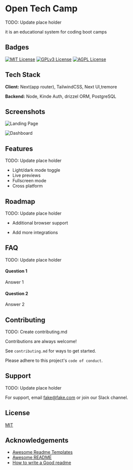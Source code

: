 # Open Tech Camp

TODO: Update place holder

it is an educational system for coding boot camps

## Badges

[![MIT License](https://img.shields.io/badge/License-MIT-green.svg)](https://choosealicense.com/licenses/mit/)
[![GPLv3 License](https://img.shields.io/badge/License-GPL%20v3-yellow.svg)](https://opensource.org/licenses/)
[![AGPL License](https://img.shields.io/badge/license-AGPL-blue.svg)](http://www.gnu.org/licenses/agpl-3.0)

## Tech Stack

**Client:** Next(app router), TailwindCSS, Next UI,tremore

**Backend:** Node, Kinde Auth, drizzel ORM, PostgreSQL

## Screenshots

![Landing Page](https://res.cloudinary.com/dajj4ftba/image/upload/v1702558147/otc-landing-14-12-23_qrgcbn.png)

![Dashboard](https://res.cloudinary.com/dajj4ftba/image/upload/v1702558478/otc-dashboard-2023-12-14_vnevou.png)

## Features

TODO: Update place holder

- Light/dark mode toggle
- Live previews
- Fullscreen mode
- Cross platform

## Roadmap

TODO: Update place holder

- Additional browser support

- Add more integrations

## FAQ

TODO: Update place holder

#### Question 1

Answer 1

#### Question 2

Answer 2

## Contributing

TODO: Create contributing.md

Contributions are always welcome!

See `contributing.md` for ways to get started.

Please adhere to this project's `code of conduct`.

## Support

TODO: Update place holder

For support, email fake@fake.com or join our Slack channel.

## License

[MIT](https://choosealicense.com/licenses/mit/)

## Acknowledgements

- [Awesome Readme Templates](https://awesomeopensource.com/project/elangosundar/awesome-README-templates)
- [Awesome README](https://github.com/matiassingers/awesome-readme)
- [How to write a Good readme](https://bulldogjob.com/news/449-how-to-write-a-good-readme-for-your-github-project)
